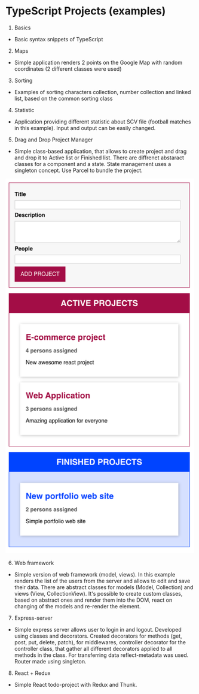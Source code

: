 # TypeScript Projects (examples)

1. Basics

- Basic syntax snippets of TypeScript

2. Maps

- Simple application renders 2 points on the Google Map with random coordinates (2 different classes were used)

3. Sorting

- Examples of sorting characters collection, number collection and linked list, based on the common sorting class

4. Statistic

- Application providing different statistic about SCV file (football matches in this example). Input and output can be easily changed.

5. Drag and Drop Project Manager

- Simple class-based application, that allows to create project and drag and drop it to Active list or Finished list. There are diffrenet abstaract classes for a component and a state. State management uses a singleton concept. Use Parcel to bundle the project.

![project-preview](screens/dragNdrop.screen.png)

6. Web framework

- Simple version of web framework (model, views). In this example renders the list of the users from the server and allows to edit and save their data. There are abstract classes for models (Model, Collection) and views (View, CollectionView). It's possible to create custom classes, based on abstract ones and render them into the DOM, react on changing of the models and re-render the element.

7. Express-server

- Simple express server allows user to login in and logout. Developed using classes and decorators. Created decorators for methods (get, post, put, delete, patch), for middlewares, controller decorator for the controller class, that gather all different decorators applied to all methods in the class. For transferring data reflect-metadata was used. Router made using singleton.

8. React + Redux

- Simple React todo-project with Redux and Thunk.
